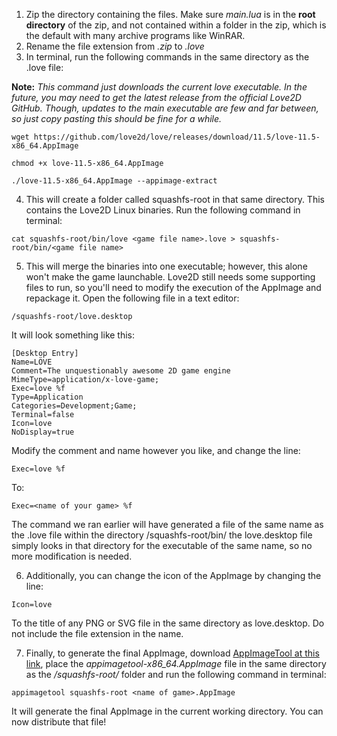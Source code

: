 
1. Zip the directory containing the files. Make sure *main.lua* is in the **root directory** of the zip, and not contained within a folder in the zip, which is the default with many archive programs like WinRAR.
2. Rename the file extension from *.zip* to *.love*
3. In terminal, run the following commands in the same directory as the .love file:

**Note:** *This command just downloads the current love executable. In the future, you may need to get the latest release from the official Love2D GitHub. Though, updates to the main executable are few and far between, so just copy pasting this should be fine for a while.*

```
wget https://github.com/love2d/love/releases/download/11.5/love-11.5-x86_64.AppImage

chmod +x love-11.5-x86_64.AppImage

./love-11.5-x86_64.AppImage --appimage-extract
```

4. This will create a folder called squashfs-root in that same directory. This contains the Love2D Linux binaries. Run the following command in terminal:

```
cat squashfs-root/bin/love <game file name>.love > squashfs-root/bin/<game file name>
```

5. This will merge the binaries into one executable; however, this alone won't make the game launchable. Love2D still needs some supporting files to run, so you'll need to modify the execution of the AppImage and repackage it. Open the following file in a text editor:

```
/squashfs-root/love.desktop
```

It will look something like this:

```
[Desktop Entry]
Name=LÖVE
Comment=The unquestionably awesome 2D game engine
MimeType=application/x-love-game;
Exec=love %f
Type=Application
Categories=Development;Game;
Terminal=false
Icon=love
NoDisplay=true
```

Modify the comment and name however you like, and change the line:

```
Exec=love %f
```

To:

```
Exec=<name of your game> %f
```

The command we ran earlier will have generated a file of the same name as the .love file within the directory /squashfs-root/bin/ the love.desktop file simply looks in that directory for the executable of the same name, so no more modification is needed. 

6. Additionally, you can change the icon of the AppImage by changing the line:

```
Icon=love
```

To the title of any PNG or SVG file in the same directory as love.desktop. Do not include the file extension in the name.

7. Finally, to generate the final AppImage, download [AppImageTool at this link](https://github.com/AppImage/appimagetool/releases/tag/continuous), place the  *appimagetool-x86_64.AppImage* file in the same directory as the */squashfs-root/* folder and run the following command in terminal:

```
appimagetool squashfs-root <name of game>.AppImage
```

It will generate the final AppImage in the current working directory. 
You can now distribute that file!
